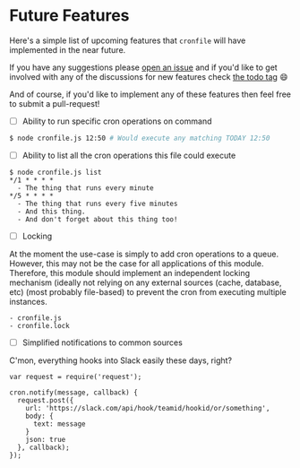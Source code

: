 # Future Features

Here's a simple list of upcoming features that `cronfile` will have implemented in the near future.

If you have any suggestions please [open an issue][issues] and if you'd like to get involved with any of the discussions
for new features check [the todo tag][todos] :smile:

And of course, if you'd like to implement any of these features then feel free to submit a pull-request!

- [ ] Ability to run specific cron operations on command

```sh
$ node cronfile.js 12:50 # Would execute any matching TODAY 12:50
```

- [ ] Ability to list all the cron operations this file could execute

```
$ node cronfile.js list
*/1 * * * *
  - The thing that runs every minute
*/5 * * * *
  - The thing that runs every five minutes
  - And this thing.
  - And don't forget about this thing too!
```

- [ ] Locking

At the moment the use-case is simply to add cron operations to a queue. However, this may not be the case for all
applications of this module. Therefore, this module should implement an independent locking mechanism (ideally not
relying on any external sources (cache, database, etc) (most probably file-based) to prevent the cron from executing
multiple instances.

```
- cronfile.js
- cronfile.lock
```

- [ ] Simplified notifications to common sources

C'mon, everything hooks into Slack easily these days, right?

```
var request = require('request');

cron.notify(message, callback) {
  request.post({
    url: 'https://slack.com/api/hook/teamid/hookid/or/something',
    body: {
      text: message
    }
    json: true
  }, callback);
});
```

[issues]: https://github.com/jdrydn/cronfile/issues
[todos]: https://github.com/jdrydn/cronfile/labels/todo
